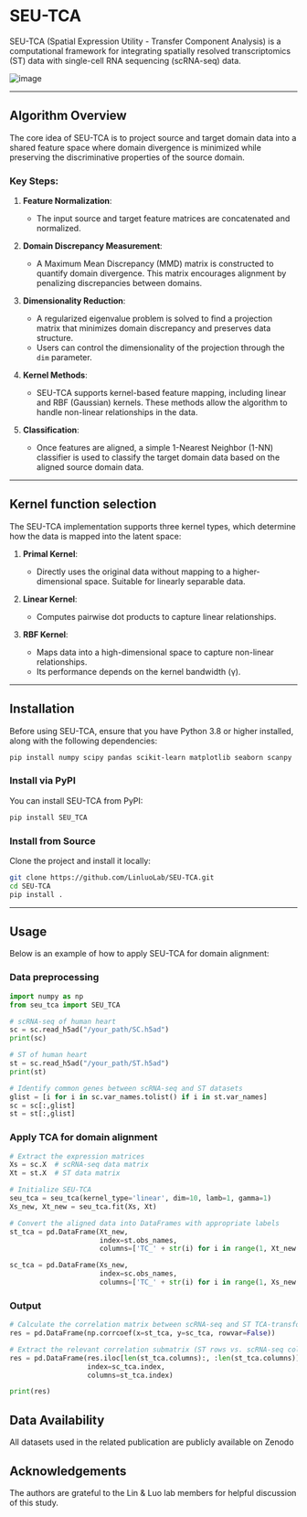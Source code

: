 # SEU-TCA

SEU-TCA (Spatial Expression Utility - Transfer Component Analysis) is a computational framework for integrating spatially resolved transcriptomics (ST) data with single-cell RNA sequencing (scRNA-seq) data.

![image](https://github.com/user-attachments/assets/1b73e063-a427-461c-9f55-d8d6fc7bc99e)

---

## Algorithm Overview

The core idea of SEU-TCA is to project source and target domain data into a shared feature space where domain divergence is minimized while preserving the discriminative properties of the source domain.

### Key Steps:

1. **Feature Normalization**: 
   - The input source and target feature matrices are concatenated and normalized.

2. **Domain Discrepancy Measurement**: 
   - A Maximum Mean Discrepancy (MMD) matrix is constructed to quantify domain divergence. This matrix encourages alignment by penalizing discrepancies between domains.

3. **Dimensionality Reduction**:
   - A regularized eigenvalue problem is solved to find a projection matrix that minimizes domain discrepancy and preserves data structure.
   - Users can control the dimensionality of the projection through the `dim` parameter.

4. **Kernel Methods**:
   - SEU-TCA supports kernel-based feature mapping, including linear and RBF (Gaussian) kernels. These methods allow the algorithm to handle non-linear relationships in the data.

5. **Classification**:
   - Once features are aligned, a simple 1-Nearest Neighbor (1-NN) classifier is used to classify the target domain data based on the aligned source domain data.

---



## Kernel function selection

The SEU-TCA implementation supports three kernel types, which determine how the data is mapped into the latent space:

1. **Primal Kernel**: 
   - Directly uses the original data without mapping to a higher-dimensional space. Suitable for linearly separable data.
    
2. **Linear Kernel**: 
   - Computes pairwise dot products to capture linear relationships.
  
1. **RBF Kernel**: 
   - Maps data into a high-dimensional space to capture non-linear relationships.
   - Its performance depends on the kernel bandwidth (γ).

---



## Installation

Before using SEU-TCA, ensure that you have Python 3.8 or higher installed, along with the following dependencies:

```bash
pip install numpy scipy pandas scikit-learn matplotlib seaborn scanpy
```

### Install via PyPI
You can install SEU-TCA from PyPI:

```bash
pip install SEU_TCA
```

### Install from Source
Clone the project and install it locally:

```bash
git clone https://github.com/LinluoLab/SEU-TCA.git
cd SEU-TCA
pip install .
```

---

## Usage
Below is an example of how to apply SEU-TCA for domain alignment:
### Data preprocessing
```python
import numpy as np
from seu_tca import SEU_TCA

# scRNA-seq of human heart
sc = sc.read_h5ad("/your_path/SC.h5ad") 
print(sc)

# ST of human heart
st = sc.read_h5ad("/your_path/ST.h5ad") 
print(st)

# Identify common genes between scRNA-seq and ST datasets
glist = [i for i in sc.var_names.tolist() if i in st.var_names]
sc = sc[:,glist]
st = st[:,glist]
```
### Apply TCA for domain alignment
```python
# Extract the expression matrices
Xs = sc.X  # scRNA-seq data matrix
Xt = st.X  # ST data matrix

# Initialize SEU-TCA
seu_tca = seu_tca(kernel_type='linear', dim=10, lamb=1, gamma=1)
Xs_new, Xt_new = seu_tca.fit(Xs, Xt)

# Convert the aligned data into DataFrames with appropriate labels
st_tca = pd.DataFrame(Xt_new, 
                      index=st.obs_names, 
                      columns=['TC_' + str(i) for i in range(1, Xt_new.shape[1] + 1)])

sc_tca = pd.DataFrame(Xs_new, 
                      index=sc.obs_names, 
                      columns=['TC_' + str(i) for i in range(1, Xs_new.shape[1] + 1)])
```
### Output
```python
# Calculate the correlation matrix between scRNA-seq and ST TCA-transformed components
res = pd.DataFrame(np.corrcoef(x=st_tca, y=sc_tca, rowvar=False))

# Extract the relevant correlation submatrix (ST rows vs. scRNA-seq columns)
res = pd.DataFrame(res.iloc[len(st_tca.columns):, :len(st_tca.columns)], 
                   index=sc_tca.index, 
                   columns=st_tca.index)

print(res)
```
## Data Availability
All datasets used in the related publication are publicly available on Zenodo

## Acknowledgements
The authors are grateful to the Lin & Luo lab members for helpful discussion of this study. 
